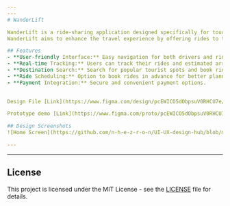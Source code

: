 ```yaml
---
---
# WanderLift

WanderLift is a ride-sharing application designed specifically for tourists. Our platform connects travelers with local drivers to provide convenient and affordable transportation to popular destinations and attractions. 
WanderLift aims to enhance the travel experience by offering rides to tourist destinations and locations. With user-friendly navigation and a seamless booking process, we strive to make transportation as effortless as possible for our users.

## Features
- **User-friendly Interface:** Easy navigation for both drivers and riders.
- **Real-time Tracking:** Users can track their rides and estimated arrival times.
- **Destination Search:** Search for popular tourist spots and book rides instantly.
- **Ride Scheduling:** Option to book rides in advance for better planning.
- **Payment Integration:** Secure and convenient payment options.

  
Design File [Link](https://www.figma.com/design/pcEWICO5dObpsuV0RHCU7e/WanderLift?node-id=0-1&t=qdPLj4IiBcVVx6iw-1)

Prototype demo [Link](https://www.figma.com/proto/pcEWICO5dObpsuV0RHCU7e/WanderLift?page-id=0%3A1&node-id=4-1137&node-type=frame&viewport=693%2C263%2C0.19&t=mz6b4UGIbJfo7mSD-1&scaling=scale-down&content-scaling=fixed&starting-point-node-id=2%3A7337&share=1)

## Design Screenshots
![Home Screen](https://github.com/n-h-e-z-r-o-n/UI-UX-design-hub/blob/main/UI-Images/WanderLift.png)

---
```

---



## License
This project is licensed under the MIT License - see the [LICENSE](LICENSE) file for details.
